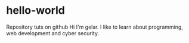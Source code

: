 # hello-world
Repository tuts on github
Hi I'm gelar. I like to learn about programming, web development and cyber security.
